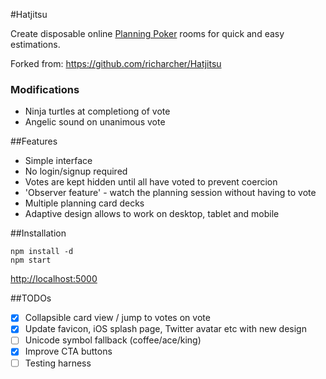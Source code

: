 #Hatjitsu

Create disposable online [Planning Poker](http://en.wikipedia.org/wiki/Planning_poker) rooms for quick and easy estimations.

Forked from: https://github.com/richarcher/Hatjitsu

### Modifications

* Ninja turtles at completiong of vote
* Angelic sound on unanimous vote

##Features

* Simple interface
* No login/signup required
* Votes are kept hidden until all have voted to prevent coercion
* 'Observer feature' - watch the planning session without having to vote
* Multiple planning card decks
* Adaptive design allows to work on desktop, tablet and mobile

##Installation

    npm install -d
    npm start

[http://localhost:5000](http://localhost:5000)

##TODOs

* [x] Collapsible card view / jump to votes on vote
* [x] Update favicon, iOS splash page, Twitter avatar etc with new design
* [ ] Unicode symbol fallback (coffee/ace/king)
* [x] Improve CTA buttons
* [ ] Testing harness
